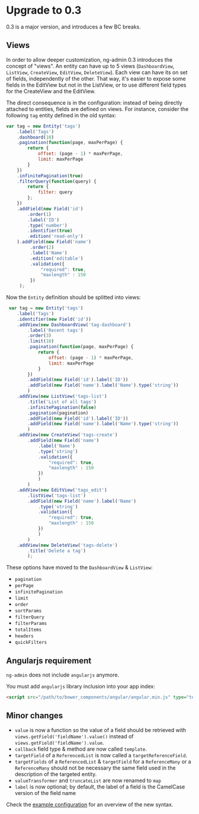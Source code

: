 # Upgrade to 0.3

0.3 is a major version, and introduces a few BC breaks.

## Views

In order to allow deeper customization, ng-admin 0.3 introduces the concept of "views". An entity can have up to 5 views (`DashboardView`, `ListView`, `CreateView`, `EditView`, `DeleteView`). Each view can have its on set of fields, independently of the other. That way, it's easier to expose some fields in the EditView but not in the ListView, or to use different field types for the CreateView and the EditView.

The direct consequence is in the configuration: instead of being directly attached to entities, fields are defined on views. For instance, consider the following `tag` entity defined in the old syntax:

```js
var tag = new Entity('tags')
    .label('Tags')
    .dashboard(10)
    .pagination(function(page, maxPerPage) {
        return {
            offset: (page - 1) * maxPerPage,
            limit: maxPerPage
        }
    })
    .infinitePagination(true)
    .filterQuery(function(query) {
        return {
            filter: query
        };
    })
    .addField(new Field('id')
        .order(1)
        .label('ID')
        .type('number')
        .identifier(true)
        .edition('read-only')
    ).addField(new Field('name')
         .order(2)
         .label('Name')
         .edition('editable')
         .validation({
             "required": true,
             "maxlength" : 150
         })
     );
```

Now the `Entity` definition should be splitted into views:

```js
 var tag = new Entity('tags')
    .label('Tags')
    .identifier(new Field('id'))
    .addView(new DashboardView('tag-dashboard')
        .label('Recent tags')
        .order(3)
        .limit(10)
        .pagination(function(page, maxPerPage) {
            return {
                offset: (page - 1) * maxPerPage,
                limit: maxPerPage
            }
        })
        .addField(new Field('id').label('ID'))
        .addField(new Field('name').label('Name').type('string'))
        )
    .addView(new ListView('tags-list')
        .title('List of all tags')
        .infinitePagination(false)
        .pagination(pagination)
        .addField(new Field('id').label('ID'))
        .addField(new Field('name').label('Name').type('string'))
        )
    .addView(new CreateView('tags-create')
        .addField(new Field('name')
            .label('Name')
            .type('string')
            .validation({
                "required": true,
                "maxlength" : 150
            })
            )
        )
    .addView(new EditView('tags_edit')
        .listView('tags-list')
        .addField(new Field('name').label('Name')
	        .type('string')
	        .validation({
                "required": true,
                "maxlength" : 150
            })
            )
        )
    .addView(new DeleteView('tags-delete')
        .title('Delete a tag')
        );
```

These options have moved to the `DashboardView` & `ListView`:
* `pagination`
* `perPage`
* `infinitePagination`
* `limit`
* `order`
* `sortParams`
* `filterQuery`
* `filterParams`
* `totalItems` 
* `headers`
* `quickFilters`

## Angularjs requirement

`ng-admin` does not include `angularjs` anymore.

You must add `angularjs` library inclusion into your app index:

```html
<script src="/path/to/bower_components/angular/angular.min.js" type="text/javascript"></script>
```

## Minor changes
 
 - `value` is now a function so the value of a field should be retrieved with `views.getField('fieldName').value()` instead of `views.getField('fieldName').value`.
 - `callback` field type & method are now called `template`.
 - `targetField` of a `ReferencedList` is now called a `targetReferenceField`.
 - `targetFields` of a `ReferencedList` & `targetField` for a `ReferenceMany` or a `ReferenceMany` should not be necessary the same field used in the description of the targeted entity.
 - `valueTransformer` and `truncateList` are now renamed to `map`
 - `label` is now optional; by default, the label of a field is the CamelCase version of the field name

Check the [example configuration](src/javascripts/config-dist.js) for an overview of the new syntax.
